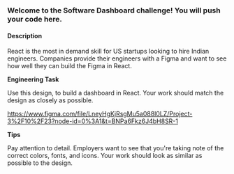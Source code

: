 ### Welcome to the Software Dashboard challenge! You will push your code here.

#### Description
React is the most in demand skill for US startups looking to hire Indian engineers. Companies provide their engineers with a Figma and want to see how well they can build the Figma in React.

**Engineering Task**

Use this design, to build a dashboard in React. Your work should match the design as closely as possible.

https://www.figma.com/file/LneyHgKjRsgMu5a088l0LZ/Project-3%2F10%2F23?node-id=0%3A1&t=BNPa6Fkz6J4bH8SR-1

**Tips**

Pay attention to detail. Employers want to see that you're taking note of the correct colors, fonts, and icons. Your work should look as similar as possible to the design.


